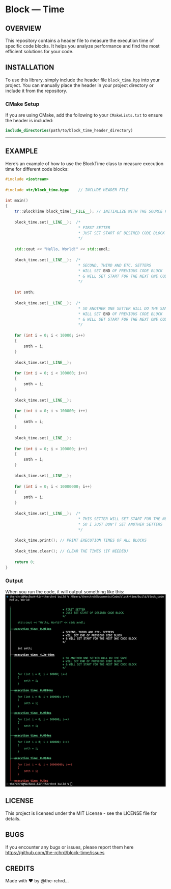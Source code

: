 # Block — Time

## OVERVIEW

This repository contains a header file to measure the execution time of specific code blocks. It helps you analyze performance and find the most efficient solutions for your code.

## INSTALLATION

To use this library, simply include the header file `block_time.hpp` into your project. You can manually place the header in your project directory or include it from the repository.

### CMake Setup

If you are using CMake, add the following to your `CMakeLists.txt` to ensure the header is included:

```cmake
include_directories(path/to/block_time_header_directory)
```

---

## EXAMPLE

Here’s an example of how to use the BlockTime class to measure execution time for different code blocks:
```cpp
#include <iostream>

#include <tr/block_time.hpp>    // INCLUDE HEADER FILE

int main()
{
    tr::BlockTime block_time(__FILE__); // INITIALIZE WITH THE SOURCE FILE NAME (__FILE__)

    block_time.set(__LINE__);  /* 
                                * FIRST SETTER
                                * JUST SET START OF DESIRED CODE BLOCK
                                */

    std::cout << "Hello, World!" << std::endl;

    block_time.set(__LINE__);  /* 
                                * SECOND, THIRD AND ETC. SETTERS
                                * WILL SET END OF PREVIOUS CODE BLOCK
                                * & WILL SET START FOR THE NEXT ONE CODE BLOCK
                                */

    int smth;

    block_time.set(__LINE__);  /* 
                                * SO ANOTHER ONE SETTER WILL DO THE SAME
                                * WILL SET END OF PREVIOUS CODE BLOCK
                                * & WILL SET START FOR THE NEXT ONE CODE BLOCK
                                */

    for (int i = 0; i < 10000; i++)
    {
        smth = i;
    }

    block_time.set(__LINE__);

    for (int i = 0; i < 100000; i++)
    {
        smth = i;
    }

    block_time.set(__LINE__);

    for (int i = 0; i < 100000; i++)
    {
        smth = i;
    }

    block_time.set(__LINE__);

    for (int i = 0; i < 100000; i++)
    {
        smth = i;
    }

    block_time.set(__LINE__);

    for (int i = 0; i < 10000000; i++)
    {
        smth = i;
    }

    block_time.set(__LINE__);  /* 
                                * THIS SETTER WILL SET START FOR THE NEXT ONE CODE BLOCK BUT I'M NOT INTRESTED INTO
                                * SO I JUST DON'T SET ANOTHER SETTERS
                                */

    block_time.print(); // PRINT EXECUTION TIMES OF ALL BLOCKS

    block_time.clear(); // CLEAR THE TIMES (IF NEEDED)

    return 0;
}
```

### Output

When you run the code, it will output something like this:
![FAILED TO LOAD IMAGE](img/terminal.png)

## LICENSE
This project is licensed under the MIT License - see the LICENSE file for details.

## BUGS
If you encounter any bugs or issues, please report them here https://github.com/the-rchrd/block-time/issues

## CREDITS
Made with ❤️ by @the-rchrd...
